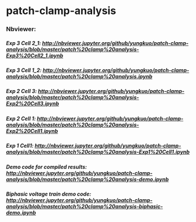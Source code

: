 # patch-clamp-analysis
### Nbviewer:
##### Exp 3 Cell 2_1: http://nbviewer.jupyter.org/github/yungkuo/patch-clamp-analysis/blob/master/patch%20clamp%20analysis-Exp3%20Cell2_1.ipynb
##### Exp 3 Cell 1_2: http://nbviewer.jupyter.org/github/yungkuo/patch-clamp-analysis/blob/master/patch%20clamp%20analysis.ipynb
##### Exp 2 Cell 3: http://nbviewer.jupyter.org/github/yungkuo/patch-clamp-analysis/blob/master/patch%20clamp%20analysis-Exp2%20Cell3.ipynb
##### Exp 2 Cell 1: http://nbviewer.jupyter.org/github/yungkuo/patch-clamp-analysis/blob/master/patch%20clamp%20analysis-Exp2%20Cell1.ipynb
##### Exp 1 Cell1: http://nbviewer.jupyter.org/github/yungkuo/patch-clamp-analysis/blob/master/patch%20clamp%20analysis-Exp1%20Cell1.ipynb

##### Demo code for compiled results: http://nbviewer.jupyter.org/github/yungkuo/patch-clamp-analysis/blob/master/patch%20clamp%20analysis-demo.ipynb
##### Biphasic voltage train demo code: http://nbviewer.jupyter.org/github/yungkuo/patch-clamp-analysis/blob/master/patch%20clamp%20analysis-biphasic-demo.ipynb

